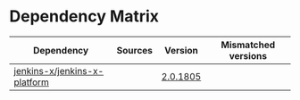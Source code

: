 # Dependency Matrix

Dependency | Sources | Version | Mismatched versions
---------- | ------- | ------- | -------------------
[jenkins-x/jenkins-x-platform](https://github.com/jenkins-x/jenkins-x-platform) |  | [2.0.1805](https://github.com/jenkins-x/jenkins-x-platform/releases/tag/v2.0.1805) | 
